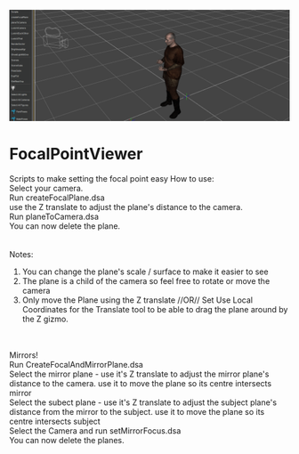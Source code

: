 ![](instructions.gif)

# FocalPointViewer
 Scripts to make setting the focal point easy
 How to use:<br>
Select your camera.<br>
Run createFocalPlane.dsa<br>
use the Z translate to adjust the plane's distance to the camera.<br>
Run planeToCamera.dsa<br>
You can now delete the plane.<br>
<br>
<br>
Notes:<br>
1. You can change the plane's scale / surface to make it easier to see<br>
2. The plane is a child of the camera so feel free to rotate or move the camera<br>
3. Only move the Plane using the Z translate //OR// Set Use Local Coordinates for the Translate tool to be able to drag the plane around by the Z gizmo.<br>
<br>
<br>
Mirrors!<br>
Run CreateFocalAndMirrorPlane.dsa<br>
Select the mirror plane - use it's Z translate to adjust the mirror plane's distance to the camera. use it to move the plane so its centre intersects mirror<br>
Select the subect plane - use it's Z translate to adjust the subject plane's distance from the mirror to the subject. use it to move the plane so its centre intersects subject<br>
Select the Camera and run setMirrorFocus.dsa<br>
You can now delete the planes.<br>